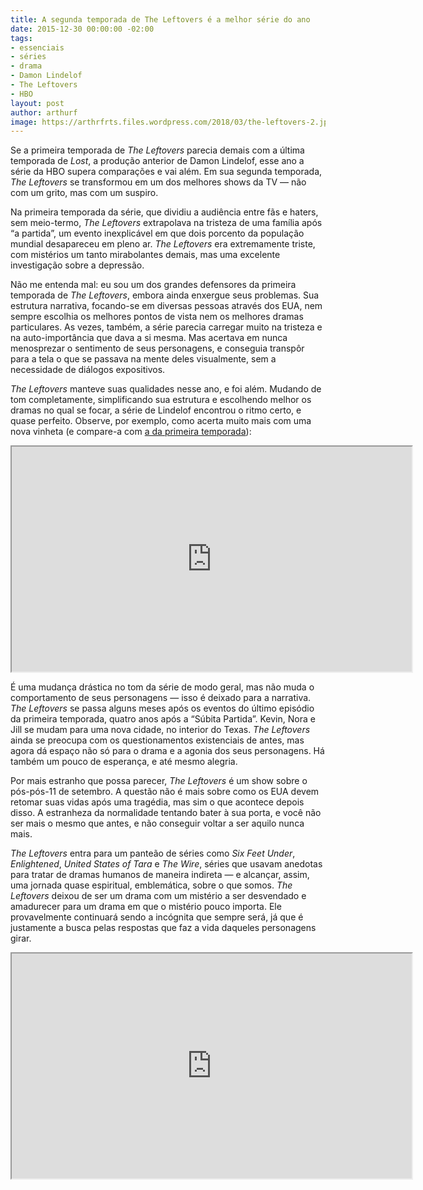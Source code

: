 ```yaml
---
title: A segunda temporada de The Leftovers é a melhor série do ano
date: 2015-12-30 00:00:00 -02:00
tags:
- essenciais
- séries
- drama
- Damon Lindelof
- The Leftovers
- HBO
layout: post
author: arthurf
image: https://arthrfrts.files.wordpress.com/2018/03/the-leftovers-2.jpg
---
```


Se a primeira temporada de _The Leftovers_ parecia demais com a última temporada de _Lost_, a produção anterior de Damon Lindelof, esse ano a série da HBO supera comparações e vai além. Em sua segunda temporada, _The Leftovers_ se transformou em um dos melhores shows da TV — não com um grito, mas com um suspiro.

Na primeira temporada da série, que dividiu a audiência entre fãs e haters, sem meio-termo, _The Leftovers_ extrapolava na tristeza de uma família após “a partida”, um evento inexplicável em que dois porcento da população mundial desapareceu em pleno ar. _The Leftovers_ era extremamente triste, com mistérios um tanto mirabolantes demais, mas uma excelente investigação sobre a depressão.

Não me entenda mal: eu sou um dos grandes defensores da primeira temporada de _The Leftovers_, embora ainda enxergue seus problemas. Sua estrutura narrativa, focando-se em diversas pessoas através dos EUA, nem sempre escolhia os melhores pontos de vista nem os melhores dramas particulares. As vezes, também, a série parecia carregar muito na tristeza e na auto-importância que dava a si mesma. Mas acertava em nunca menosprezar o sentimento de seus personagens, e conseguia transpôr para a tela o que se passava na mente deles visualmente, sem a necessidade de diálogos expositivos.

_The Leftovers_ manteve suas qualidades nesse ano, e foi além. Mudando de tom completamente, simplificando sua estrutura e escolhendo melhor os dramas no qual se focar, a série de Lindelof encontrou o ritmo certo, e quase perfeito. Observe, por exemplo, como acerta muito mais com uma nova vinheta (e compare-a com [a da primeira temporada](https://youtu.be/3PTNHQND6MA)):

<iframe width="640" height="360" src="https://www.youtube-nocookie.com/embed/rLSH-81yT7s"  allow="autoplay; encrypted-media" allowfullscreen></iframe>

É uma mudança drástica no tom da série de modo geral, mas não muda o comportamento de seus personagens — isso é deixado para a narrativa. _The Leftovers_ se passa alguns meses após os eventos do último episódio da primeira temporada, quatro anos após a “Súbita Partida”. Kevin, Nora e Jill se mudam para uma nova cidade, no interior do Texas. _The Leftovers_ ainda se preocupa com os questionamentos existenciais de antes, mas agora dá espaço não só para o drama e a agonia dos seus personagens. Há também um pouco de esperança, e até mesmo alegria.

Por mais estranho que possa parecer, _The Leftovers_ é um show sobre o pós-pós-11 de setembro. A questão não é mais sobre como os EUA devem retomar suas vidas após uma tragédia, mas sim o que acontece depois disso. A estranheza da normalidade tentando bater à sua porta, e você não ser mais o mesmo que antes, e não conseguir voltar a ser aquilo nunca mais.

_The Leftovers_ entra para um panteão de séries como _Six Feet Under_, _Enlightened_, _United States of Tara_ e _The Wire_, séries que usavam anedotas para tratar de dramas humanos de maneira indireta — e alcançar, assim, uma jornada quase espiritual, emblemática, sobre o que somos. _The Leftovers_ deixou de ser um drama com um mistério a ser desvendado e amadurecer para um drama em que o mistério pouco importa. Ele provavelmente continuará sendo a incógnita que sempre será, já que é justamente a busca pelas respostas que faz a vida daqueles personagens girar.

<iframe width="640" height="360" src="https://www.youtube-nocookie.com/embed/GEeO11H9fmU"  allow="autoplay; encrypted-media" allowfullscreen></iframe>
